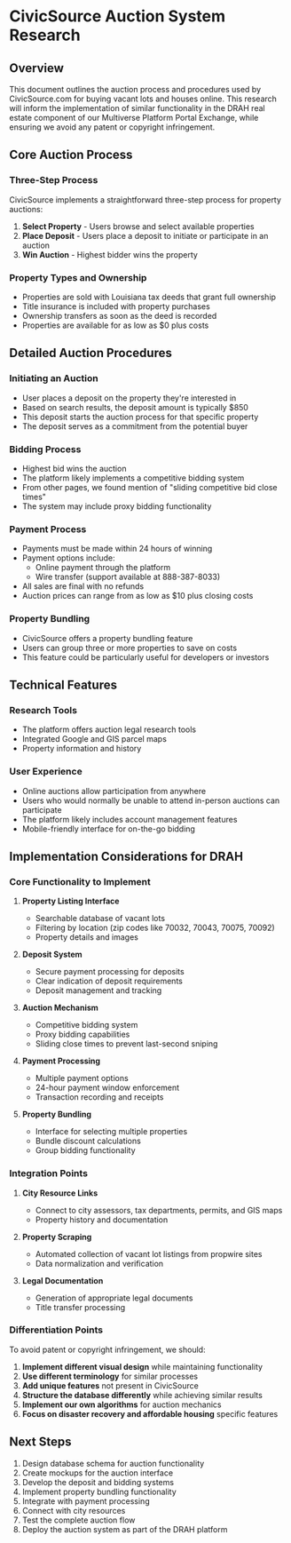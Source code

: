 # CivicSource Auction System Research

## Overview
This document outlines the auction process and procedures used by CivicSource.com for buying vacant lots and houses online. This research will inform the implementation of similar functionality in the DRAH real estate component of our Multiverse Platform Portal Exchange, while ensuring we avoid any patent or copyright infringement.

## Core Auction Process

### Three-Step Process
CivicSource implements a straightforward three-step process for property auctions:

1. **Select Property** - Users browse and select available properties
2. **Place Deposit** - Users place a deposit to initiate or participate in an auction
3. **Win Auction** - Highest bidder wins the property

### Property Types and Ownership
- Properties are sold with Louisiana tax deeds that grant full ownership
- Title insurance is included with property purchases
- Ownership transfers as soon as the deed is recorded
- Properties are available for as low as $0 plus costs

## Detailed Auction Procedures

### Initiating an Auction
- User places a deposit on the property they're interested in
- Based on search results, the deposit amount is typically $850
- This deposit starts the auction process for that specific property
- The deposit serves as a commitment from the potential buyer

### Bidding Process
- Highest bid wins the auction
- The platform likely implements a competitive bidding system
- From other pages, we found mention of "sliding competitive bid close times"
- The system may include proxy bidding functionality

### Payment Process
- Payments must be made within 24 hours of winning
- Payment options include:
  - Online payment through the platform
  - Wire transfer (support available at 888-387-8033)
- All sales are final with no refunds
- Auction prices can range from as low as $10 plus closing costs

### Property Bundling
- CivicSource offers a property bundling feature
- Users can group three or more properties to save on costs
- This feature could be particularly useful for developers or investors

## Technical Features

### Research Tools
- The platform offers auction legal research tools
- Integrated Google and GIS parcel maps
- Property information and history

### User Experience
- Online auctions allow participation from anywhere
- Users who would normally be unable to attend in-person auctions can participate
- The platform likely includes account management features
- Mobile-friendly interface for on-the-go bidding

## Implementation Considerations for DRAH

### Core Functionality to Implement
1. **Property Listing Interface**
   - Searchable database of vacant lots
   - Filtering by location (zip codes like 70032, 70043, 70075, 70092)
   - Property details and images

2. **Deposit System**
   - Secure payment processing for deposits
   - Clear indication of deposit requirements
   - Deposit management and tracking

3. **Auction Mechanism**
   - Competitive bidding system
   - Proxy bidding capabilities
   - Sliding close times to prevent last-second sniping

4. **Payment Processing**
   - Multiple payment options
   - 24-hour payment window enforcement
   - Transaction recording and receipts

5. **Property Bundling**
   - Interface for selecting multiple properties
   - Bundle discount calculations
   - Group bidding functionality

### Integration Points
1. **City Resource Links**
   - Connect to city assessors, tax departments, permits, and GIS maps
   - Property history and documentation

2. **Property Scraping**
   - Automated collection of vacant lot listings from propwire sites
   - Data normalization and verification

3. **Legal Documentation**
   - Generation of appropriate legal documents
   - Title transfer processing

### Differentiation Points
To avoid patent or copyright infringement, we should:

1. **Implement different visual design** while maintaining functionality
2. **Use different terminology** for similar processes
3. **Add unique features** not present in CivicSource
4. **Structure the database differently** while achieving similar results
5. **Implement our own algorithms** for auction mechanics
6. **Focus on disaster recovery and affordable housing** specific features

## Next Steps
1. Design database schema for auction functionality
2. Create mockups for the auction interface
3. Develop the deposit and bidding systems
4. Implement property bundling functionality
5. Integrate with payment processing
6. Connect with city resources
7. Test the complete auction flow
8. Deploy the auction system as part of the DRAH platform
